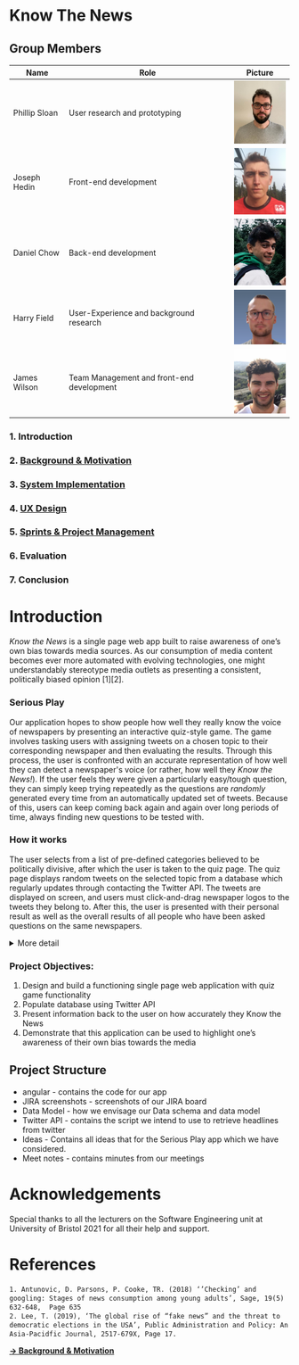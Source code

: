 # Know The News

## Group Members
 Name | Role | Picture 
---|---|---
 Phillip Sloan | User research and prototyping | <img src="Sprints_&_Project_Management/Readme_Images/phil.png" width="100">  
Joseph Hedin | Front-end development | <img src="Sprints_&_Project_Management/Readme_Images/joe.png" width="100"> 
Daniel Chow | Back-end development | <img src="Sprints_&_Project_Management/Readme_Images/dan.png" width="100"> 
Harry Field | User-Experience and background research | <img src="Sprints_&_Project_Management/Readme_Images/harry.png"> 
James Wilson | Team Management and front-end development | <img src="Sprints_&_Project_Management/Readme_Images/james.png" width="100"> 

### 1. Introduction
### 2. [Background & Motivation](Background_and_Motivation/Readme.md)
### 3. [System Implementation](System_Implementation/README.md)
### 4. [UX Design](UX_Design/README.md)
### 5. [Sprints & Project Management](Sprints_&_Project_Management/README.md)
### 6. Evaluation
### 7. Conclusion


# Introduction
_Know the News_ is a single page web app built to raise awareness of one’s own bias towards media sources. As our consumption of media content becomes ever more automated with evolving technologies, one might understandably stereotype media outlets as presenting a consistent, politically biased opinion [1][2].

### Serious Play
Our application hopes to show people how well they really know the voice of newspapers by presenting an interactive quiz-style game. The game involves tasking users with assigning tweets on a chosen topic to their corresponding newspaper and then evaluating the results. Through this process, the user is confronted with an accurate representation of how well they can detect a newspaper's voice (or rather, how well they _Know the News!_). If the user feels they were given a particularly easy/tough question, they can simply keep trying repeatedly as the questions are _randomly_ generated every time from an automatically updated set of tweets. Because of this, users can keep coming back again and again over long periods of time, always finding new questions to be tested with.

### How it works
The user selects from a list of pre-defined categories believed to be politically divisive, after which the user is taken to the quiz page. The quiz page displays random tweets on the selected topic from a database which regularly updates through contacting the Twitter API. The tweets are displayed on screen, and users must click-and-drag newspaper logos to the tweets they belong to. After this, the user is presented with their personal result as well as the overall results of all people who have been asked questions on the same newspapers.

<details>
 <summary>More detail</summary>
 1. The user arrives at the site and is greeted by the message "Can you match the tweets with their tabloids?", explaining the purpose of the quiz. The user clicks the "Start" button. Using the Angular framework for front end development, all pages are represented by different components loaded in as and when required.
 <p align="center"> <img src="Sprints_&_Project_Management/Readme_Images/start.png" width="600"/></p>
 2. The topic page component is loaded, displaying an array of buttons representing topics to choose from. In this example, the user clicks the "Brexit" button which loads the subject module.
<p align="center"> <img src="Sprints_&_Project_Management/Readme_Images/topics.png" width="600"/></p>
 3. The subject page component is loaded. This page represents the core feature of Know The News, where the user is assessed on their ability to match the tweets with their corresponding tabloids. The tweets are represented by two text boxes on either side of the screen containing tweets randomly pulled from our MongoDB database. The database is updated regularly through contacting the twitter API in order to consistently provide new questions. The tweets are passed into the front end along with their corresponding newspaper images, which are placed at either side of the bottom of the screen. The user must click and drag the newspaper logos into the correct boxes and click "Submit" to confirm their choices.

Before choices:
<p align="center"> <img src="Sprints_&_Project_Management/Readme_Images/question.png" width="600"/></p>

After choices:
<p align="center"> <img src="Sprints_&_Project_Management/Readme_Images/question-complete.png" width="600"/></p>
4. Once the user has submitted their answers, the results module is loaded. This module informs the user if their answer to the question was correct, as well as provide information on how well users have done overall in accurately assigning tweets with the newspapers the user has just been exposed to. This is achieved by:

- Sending the user's answer to the back-end, and checking for a correct match.
- Querying the back-end database for overall statistics on what number of people have answered correctly for the newpapers just used.
- Loading a pie-chart module to display the data.

No personally identifiable user data is stored in our database, only that "someone" got the answer right or wrong with regards to the newspapers currently being queried.
<p align="center"> <img src="Sprints_&_Project_Management/Readme_Images/results.png" width="600"/></p>
 </details>

### Project Objectives:
1.	Design and build a functioning single page web application with quiz game functionality
2.	Populate database using Twitter API
3.	Present information back to the user on how accurately they Know the News
4.	Demonstrate that this application can be used to highlight one’s awareness of their own bias towards the media

## Project Structure
 - angular - contains the code for our app
 - JIRA screenshots - screenshots of our JIRA board
 - Data Model - how we envisage our Data schema and data model
 - Twitter API - contains the script we intend to use to retrieve headlines from twitter
 - Ideas - Contains all ideas that for the Serious Play app which we have considered.
 - Meet notes - contains minutes from our meetings
 
# Acknowledgements
Special thanks to all the lecturers on the Software Engineering unit at University of Bristol 2021 for all their help and support. 

# References
    1. Antunovic, D. Parsons, P. Cooke, TR. (2018) ‘’Checking’ and googling: Stages of news consumption among young adults’, Sage, 19(5) 632-648,  Page 635
    2. Lee, T. (2019), ‘The global rise of “fake news” and the threat to democratic elections in the USA’, Public Administration and Policy: An Asia-Pacidfic Journal, 2517-679X, Page 17.
 

**[&rarr; Background & Motivation](Background_and_Motivation/Readme.md)**
